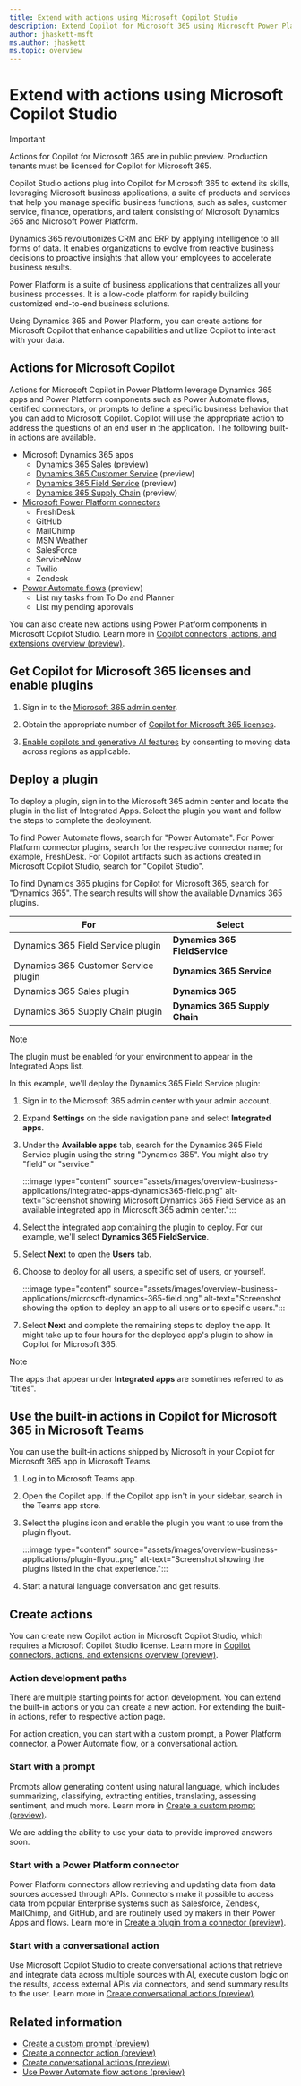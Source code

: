 ```yaml
---
title: Extend with actions using Microsoft Copilot Studio
description: Extend Copilot for Microsoft 365 using Microsoft Power Platform and Microsoft Copilot Studio.
author: jhaskett-msft
ms.author: jhaskett
ms.topic: overview
---
```



# Extend with actions using Microsoft Copilot Studio

> [!IMPORTANT]
> Actions for Copilot for Microsoft 365 are in public preview.
> Production tenants must be licensed for Copilot for Microsoft 365.

Copilot Studio actions plug into Copilot for Microsoft 365 to extend its skills, leveraging Microsoft business applications, a suite of products and services that help you manage specific business functions, such as sales, customer service, finance, operations, and talent consisting of Microsoft Dynamics 365 and Microsoft Power Platform.

Dynamics 365 revolutionizes CRM and ERP by applying intelligence to all forms of data. It enables organizations to evolve from reactive business decisions to proactive insights that allow your employees to accelerate business results.

Power Platform is a suite of business applications that centralizes all your business processes. It is a low-code platform for rapidly building customized end-to-end business solutions.

Using Dynamics 365 and Power Platform, you can create actions for Microsoft Copilot that enhance capabilities and utilize Copilot to interact with your data.

## Actions for Microsoft Copilot

Actions for Microsoft Copilot in Power Platform leverage Dynamics 365 apps and Power Platform components such as Power Automate flows, certified connectors, or prompts to define a specific business behavior that you can add to Microsoft Copilot. Copilot will use the appropriate action to address the questions of an end user in the application. The following built-in actions are available.

- Microsoft Dynamics 365 apps
  - [Dynamics 365 Sales](/dynamics365/sales/microsoft-365-copilot-for-sales) (preview)
  - [Dynamics 365 Customer Service](/dynamics365/customer-service/use/copilot-chat-customer-service-data) (preview)
  - [Dynamics 365 Field Service](/dynamics365/field-service/flw-m365-chat) (preview)
  - [Dynamics 365 Supply Chain](/dynamics365/fin-ops-core/dev-itpro/m365-copilot/faq-for-chat-with-fno-data-on-m365copilot) (preview)
- [Microsoft Power Platform connectors](/connectors/create-a-connector-ai-plugin#supported-queries-for-certified-connectors)
  - FreshDesk
  - GitHub
  - MailChimp
  - MSN Weather
  - SalesForce
  - ServiceNow
  - Twilio
  - Zendesk
- [Power Automate flows](/power-automate/flow-plugins-m365) (preview)
  - List my tasks from To Do and Planner
  - List my pending approvals

You can also create new actions using Power Platform components in Microsoft Copilot Studio. Learn more in [Copilot connectors, actions, and extensions overview (preview)](/microsoft-copilot-studio/copilot-plugins-overview).

## Get Copilot for Microsoft 365 licenses and enable plugins

1. Sign in to the [Microsoft 365 admin center](https://admin.microsoft.com/).

1. Obtain the appropriate number of [Copilot for Microsoft 365 licenses](/microsoft-365-copilot/microsoft-365-copilot-setup#provision-copilot-for-microsoft-365-licenses).

1. [Enable copilots and generative AI features](/power-platform/admin/geographical-availability-copilot) by consenting to moving data across regions as applicable.

## Deploy a plugin

To deploy a plugin, sign in to the Microsoft 365 admin center and locate the plugin in the list of Integrated Apps. Select the plugin you want and follow the steps to complete the deployment.

To find Power Automate flows, search for "Power Automate". For Power Platform connector plugins, search for the respective connector name; for example, FreshDesk. For Copilot artifacts such as actions created in Microsoft Copilot Studio, search for "Copilot Studio".

To find Dynamics 365 plugins for Copilot for Microsoft 365, search for "Dynamics 365". The search results will show the available Dynamics 365 plugins. 

|For                                   |  Select                           |
|--------------------------------------|-----------------------------------|
|Dynamics 365 Field Service plugin     | **Dynamics 365 FieldService**     |
|Dynamics 365 Customer Service plugin  | **Dynamics 365 Service**          |
|Dynamics 365 Sales plugin             | **Dynamics 365**                  |
|Dynamics 365 Supply Chain plugin      | **Dynamics 365 Supply Chain**     |


> [!NOTE]
> The plugin must be enabled for your environment to appear in the Integrated Apps list.

In this example, we'll deploy the Dynamics 365 Field Service plugin:

1. Sign in to the Microsoft 365 admin center with your admin account.
1. Expand **Settings** on the side navigation pane and select **Integrated apps**.
1. Under the **Available apps** tab, search for the Dynamics 365 Field Service plugin using the string "Dynamics 365". You might also try "field" or "service."

    :::image type="content" source="assets/images/overview-business-applications/integrated-apps-dynamics365-field.png" alt-text="Screenshot showing Microsoft Dynamics 365 Field Service as an available integrated app in Microsoft 365 admin center.":::

1. Select the integrated app containing the plugin to deploy. For our example, we'll select **Dynamics 365 FieldService**.

1. Select **Next** to open the **Users** tab.

1. Choose to deploy for all users, a specific set of users, or yourself.

    :::image type="content" source="assets/images/overview-business-applications/microsoft-dynamics-365-field.png" alt-text="Screenshot showing the option to deploy an app to all users or to specific users.":::

1. Select **Next** and complete the remaining steps to deploy the app. It might take up to four hours for the deployed app's plugin to show in Copilot for Microsoft 365.

> [!NOTE]
> The apps that appear under **Integrated apps** are sometimes referred to as "titles".

## Use the built-in actions in Copilot for Microsoft 365 in Microsoft Teams

You can use the built-in actions shipped by Microsoft in your Copilot for Microsoft 365 app in Microsoft Teams.

1. Log in to Microsoft Teams app.

1. Open the Copilot app. If the Copilot app isn't in your sidebar, search in the Teams app store. 

1. Select the plugins icon and enable the plugin you want to use from the plugin flyout.

    :::image type="content" source="assets/images/overview-business-applications/plugin-flyout.png" alt-text="Screenshot showing the plugins listed in the chat experience.":::

1. Start a natural language conversation and get results.

## Create actions

You can create new Copilot action in Microsoft Copilot Studio, which requires a Microsoft Copilot Studio license. Learn more in [Copilot connectors, actions, and extensions overview (preview)](/microsoft-copilot-studio/copilot-plugins-overview).

### Action development paths

There are multiple starting points for action development. You can extend the built-in actions or you can create a new action. For extending the built-in actions, refer to respective action page.

For action creation, you can start with a custom prompt, a Power Platform connector, a Power Automate flow, or a conversational action.

### Start with a prompt

Prompts allow generating content using natural language, which includes summarizing, classifying, extracting entities, translating, assessing sentiment, and much more. Learn more in [Create a custom prompt (preview)](/ai-builder/create-a-custom-prompt?context=/microsoft-365-copilot/extensibility/context).

We are adding the ability to use your data to provide improved answers soon.

### Start with a Power Platform connector

Power Platform connectors allow retrieving and updating data from data sources accessed through APIs. Connectors make it possible to access data from popular Enterprise systems such as Salesforce, Zendesk, MailChimp, and GitHub, and are routinely used by makers in their Power Apps and flows. Learn more in [Create a plugin from a connector (preview)](/connectors/create-a-connector-ai-plugin?context=/microsoft-365-copilot/extensibility/context).

### Start with a conversational action

Use Microsoft Copilot Studio to create conversational actions that retrieve and integrate data across multiple sources with AI, execute custom logic on the results, access external APIs via connectors, and send summary results to the user. Learn more in [Create conversational actions (preview)](/microsoft-copilot-studio/copilot-conversational-plugins?context=/microsoft-365-copilot/extensibility/context).

## Related information

- [Create a custom prompt (preview)](/ai-builder/create-a-custom-prompt?context=/microsoft-365-copilot/extensibility/context)
- [Create a connector action (preview)](/connectors/create-a-connector-ai-plugin?context=/microsoft-365-copilot/extensibility/context)
- [Create conversational actions (preview)](/microsoft-copilot-studio/copilot-conversational-plugins?context=/microsoft-365-copilot/extensibility/context)
- [Use Power Automate flow actions (preview)](/power-automate/flow-plugins-m365?context=/microsoft-365-copilot/extensibility/context)
